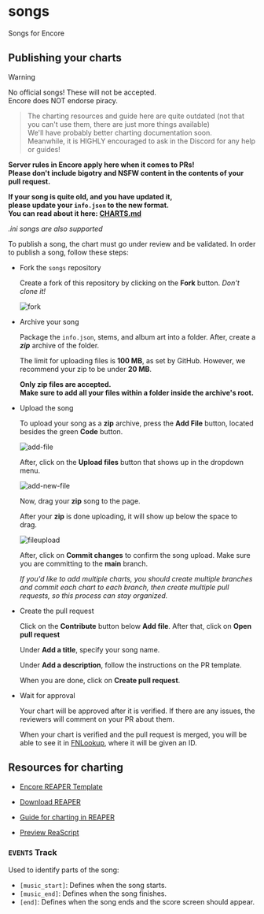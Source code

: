 # songs
Songs for Encore

## Publishing your charts

> [!WARNING]
> No official songs! These will not be accepted.<br>
> Encore does NOT endorse piracy.

> The charting resources and guide here are quite outdated (not that you can't use them, there are just more things available)<br>
> We'll have probably better charting documentation soon.<br>
> Meanwhile, it is HIGHLY encouraged to ask in the Discord for any help or guides!

**Server rules in Encore apply here when it comes to PRs!<br>Please don't include bigotry and NSFW content in the contents of your pull request.**


**If your song is quite old, and you have updated it, <br> please update your `info.json` to the new format. <br> You can read about it here: [CHARTS.md](https://github.com/Encore-Developers/Encore/blob/main/CHARTS.md)**

*.ini songs are also supported*

To publish a song, the chart must go under review and be validated.
In order to publish a song, follow these steps:

- Fork the `songs` repository

    Create a fork of this repository by clicking on the **Fork** button. *Don't clone it!*

    ![fork](images/fork.png)

- Archive your song
    
    Package the `info.json`, stems, and album art into a folder. After, create a ***zip*** archive of the folder.

    The limit for uploading files is **100 MB**, as set by GitHub. However, we recommend your zip to be under **20 MB**.

    **Only zip files are accepted. <br> Make sure to add all your files within a folder inside the archive's root.**

- Upload the song

    To upload your song as a **zip** archive, press the **Add File** button, located besides the green **Code** button.

    ![add-file](images/add-file.png)

    After, click on the **Upload files** button that shows up in the dropdown menu.

    ![add-new-file](images/add-new-file.png)

    Now, drag your **zip** song to the page.

    After your **zip** is done uploading, it will show up below the space to drag.

    ![fileupload](images/fileupload.png)

    After, click on **Commit changes** to confirm the song upload. Make sure you are committing to the **main** branch.

    *If you'd like to add multiple charts, you should create multiple branches and commit each chart to each branch, then create multiple pull requests, so this process can stay organized.*

- Create the pull request

    Click on the **Contribute** button below **Add file**. After that, click on **Open pull request**

    Under **Add a title**, specify your song name.

    Under **Add a description**, follow the instructions on the PR template.

    When you are done, click on **Create pull request**.

- Wait for approval

    Your chart will be approved after it is verified. If there are any issues, the reviewers will comment on your PR about them.

    When your chart is verified and the pull request is merged, you will be able to see it in [FNLookup](https://fnlookup.github.io/encore/), where it will be given an ID.

## Resources for charting

- [Encore REAPER Template](https://github.com/Encore-Developers/songs/raw/main/images/Encore%20Template.zip)

- [Download REAPER](https://www.reaper.fm/download.php)

- [Guide for charting in REAPER](https://docs.google.com/document/d/1b7KcHJ5uX-jcAjeRTStJRxcEvZ5ohYNOeVvezG03vwA/edit#heading=h.u8vd9w9b6n0y)

- [Preview ReaScript](https://github.com/NarrikSynthfox/EncorePreviewer)

### `EVENTS` Track
Used to identify parts of the song:

- `[music_start]`: Defines when the song starts.
- `[music_end]`: Defines when the song finishes.
- `[end]`: Defines when the song ends and the score screen should appear.
